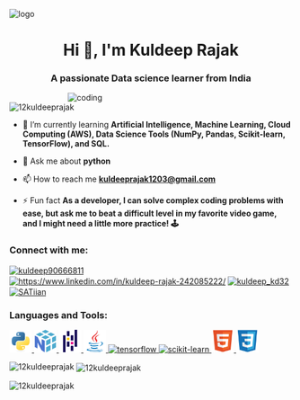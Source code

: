 ![logo](https://github.com/12Kuldeeprajak/12kuldeeprajak./blob/main/Blue%20Yellow%20Futuristic%20Virtual%20Technology%20Blog%20Banner.png)
<h1 align="center">Hi 👋, I'm Kuldeep Rajak</h1>
<h3 align="center">A passionate Data science learner from India</h3>
<img align="right" alt="coding" width = "400" src="https://i.pinimg.com/originals/54/e3/7d/54e37d8074ebcde1d96c77d7b2a7f310.gif"
<p align="left"> <img src="https://komarev.com/ghpvc/?username=12kuldeeprajak&label=Profile%20views&color=0e75b6&style=flat" alt="12kuldeeprajak" /> </p>

- 🌱 I’m currently learning **Artificial Intelligence, Machine Learning, Cloud Computing (AWS), Data Science Tools (NumPy, Pandas, Scikit-learn, TensorFlow), and SQL.**


- 💬 Ask me about **python**

- 📫 How to reach me **kuldeeprajak1203@gmail.com**

- ⚡ Fun fact **As a developer, I can solve complex coding problems with ease, but ask me to beat a difficult level in my favorite video game, and I might need a little more practice! 🕹️**

<h3 align="left">Connect with me:</h3>
<p align="left">
<a href="https://twitter.com/kuldeep90666811" target="blank"><img align="center" src="https://raw.githubusercontent.com/rahuldkjain/github-profile-readme-generator/master/src/images/icons/Social/twitter.svg" alt="kuldeep90666811" height="30" width="40" /></a>
<a href="https://linkedin.com/in/https://www.linkedin.com/in/kuldeep-rajak-242085222/" target="blank"><img align="center" src="https://raw.githubusercontent.com/rahuldkjain/github-profile-readme-generator/master/src/images/icons/Social/linked-in-alt.svg" alt="https://www.linkedin.com/in/kuldeep-rajak-242085222/" height="30" width="40" /></a>
<a href="https://instagram.com/kuldeep_kd32" target="blank"><img align="center" src="https://raw.githubusercontent.com/rahuldkjain/github-profile-readme-generator/master/src/images/icons/Social/instagram.svg" alt="kuldeep_kd32" height="30" width="40" /></a>
<a href="https://www.youtube.com/channel/UCGzJq7WGadwKApQCcFJCjGg" target="blank"><img align="center" src="https://raw.githubusercontent.com/rahuldkjain/github-profile-readme-generator/master/src/images/icons/Social/youtube.svg" alt="SATiian" height="30" width="40" /></a>
</p>

<h3 align="left">Languages and Tools:</h3>
<p align="left"> 
  <!-- Python -->
  <a href="https://www.python.org" target="_blank" rel="noreferrer"> 
    <img src="https://raw.githubusercontent.com/devicons/devicon/master/icons/python/python-original.svg" alt="python" width="40" height="40"/> 
  </a> 
  
  <!-- NumPy -->
  <a href="https://numpy.org/" target="_blank" rel="noreferrer"> 
    <img src="https://raw.githubusercontent.com/devicons/devicon/master/icons/numpy/numpy-original.svg" alt="numpy" width="40" height="40"/> 
  </a> 
  
  <!-- Pandas -->
  <a href="https://pandas.pydata.org/" target="_blank" rel="noreferrer"> 
    <img src="https://raw.githubusercontent.com/devicons/devicon/master/icons/pandas/pandas-original.svg" alt="pandas" width="40" height="40"/> 
  </a> 
  
  <!-- Java -->
  <a href="https://www.java.com" target="_blank" rel="noreferrer"> 
    <img src="https://raw.githubusercontent.com/devicons/devicon/master/icons/java/java-original.svg" alt="java" width="40" height="40"/> 
  </a> 
  
  <!-- TensorFlow -->
  <a href="https://www.tensorflow.org/" target="_blank" rel="noreferrer"> 
    <img src="https://www.vectorlogo.zone/logos/tensorflow/tensorflow-icon.svg" alt="tensorflow" width="40" height="40"/> 
  </a> 
  
  <!-- Scikit-learn -->
  <a href="https://scikit-learn.org/" target="_blank" rel="noreferrer"> 
    <img src="https://upload.wikimedia.org/wikipedia/commons/0/05/Scikit_learn_logo_small.svg" alt="scikit-learn" width="40" height="40"/> 
  </a> 
  
  <!-- HTML -->
  <a href="https://www.w3.org/html/" target="_blank" rel="noreferrer"> 
    <img src="https://raw.githubusercontent.com/devicons/devicon/master/icons/html5/html5-original.svg" alt="html5" width="40" height="40"/> 
  </a> 
  
  <!-- CSS -->
  <a href="https://www.w3schools.com/css/" target="_blank" rel="noreferrer"> 
    <img src="https://raw.githubusercontent.com/devicons/devicon/master/icons/css3/css3-original.svg" alt="css3" width="40" height="40"/> 
  </a> 
</p>


<p><img align="left" src="https://github-readme-stats.vercel.app/api/top-langs?username=12kuldeeprajak&show_icons=true&locale=en&layout=compact" alt="12kuldeeprajak" /></p>

<p>&nbsp;<img align="center" src="https://github-readme-stats.vercel.app/api?username=12kuldeeprajak&show_icons=true&locale=en" alt="12kuldeeprajak" /></p>

<p><img align="center" src="https://github-readme-streak-stats.herokuapp.com/?user=12kuldeeprajak&" alt="12kuldeeprajak" /></p>
